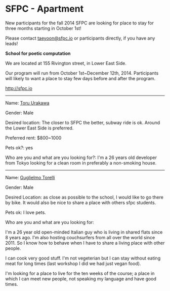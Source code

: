 # SFPC - Apartment 

New participants for the fall 2014 SFPC are looking for place to stay for three months starting in October 1st!

Please contact taeyoon@sfpc.io or participants directly, if you have any leads! 

**School for poetic computation**

We are located at 155 Rivington street, in Lower East Side.

Our program will run from October 1st~December 12th, 2014. Participants will likely to want a place to stay few days before and after the program.

[](http://sfpc.io)http://sfpc.io

-----------------------------------------

Name: [Toru Urakawa](/ep/profile/vXsrBGRTgZK)

Gender: Male

Desired location: The closer to SFPC the better, subway ride is ok.  Around the Lower East Side is preferred. 

Preferred rent:  $800~1000

Pets ok?: yes

Who are you and what are you looking for?: I'm a 26 years old developer from Tokyo looking for a clean room in preferably a non-smoking house.

-----------------------------------------

Name: [Guglielmo Torelli](https://www.behance.net/iamgugo)

Gender: Male

Desired Location: as close as possible to the school, I would like to go there by bike. It would also be nice to share a place with others sfpc students.

Pets ok: I love pets.

Who are you and what are you looking for:

I'm a 26 year old open-minded Italian guy who is living in shared flats since 8 years ago. I'm also hosting couchsurfers from all over the world since 2011. So I know how to behave when I have to share a living place with other people.

I can cook very good stuff. I'm not vegeterian but I can stay without eating meat for long times (last workshop I did we had just vegan food).

I'm looking for a place to live for the ten weeks of the course; a place in which I can meet new people, not speaking my language and have good times.